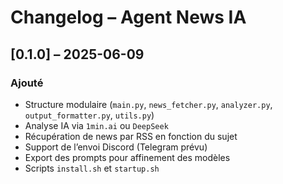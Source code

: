 # Changelog – Agent News IA

## [0.1.0] – 2025-06-09
### Ajouté
- Structure modulaire (`main.py`, `news_fetcher.py`, `analyzer.py`, `output_formatter.py`, `utils.py`)
- Analyse IA via `1min.ai` ou `DeepSeek`
- Récupération de news par RSS en fonction du sujet
- Support de l’envoi Discord (Telegram prévu)
- Export des prompts pour affinement des modèles
- Scripts `install.sh` et `startup.sh`
